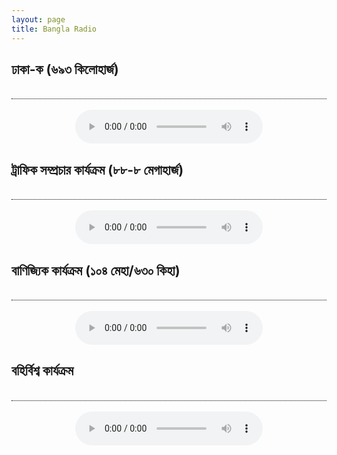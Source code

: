 ```yaml
---
layout: page
title: Bangla Radio
---
```


 <div class="article">
	<div style="border-bottom: 1px dotted black;">
		<h2> ঢাকা-ক (৬৯৩ কিলোহার্জ)</h2><br> </div><br>
<div align="center"><audio controls="" preload="metadata" style=" width:300px;">
	<source src="http://stream.zeno.fm/2wv1hb2mb" type="audio/mpeg">
	Your browser does not support the audio element.
</audio><br>
</div></div>


<div class="article">
	<div style="border-bottom: 1px dotted black;">
		<h2> ট্রাফিক সম্প্রচার কার্যক্রম (৮৮-৮ মেগাহার্জ)</h2><br> </div><br>
<div align="center"><audio controls="" preload="metadata" style=" width:300px;">
	<source src="http://stream.zenolive.com/8w0533k6vewtv" type="audio/mpeg">
	Your browser does not support the audio element.
</audio><br>
</div></div>


<div class="article">
	<div style="border-bottom: 1px dotted black;">
		<h2> বাণিজ্যিক কার্যক্রম (১০৪ মেহা/৬৩০ কিহা)</h2><br> </div><br>
<div align="center"><audio controls="" preload="metadata" style=" width:300px;" __idm_id__="88989697">
	<source src="http://stream.zenolive.com/ydypusr0hyduv" type="audio/mpeg">
	Your browser does not support the audio element.
</audio><br>
</div></div>


<div class="article">
	<div style="border-bottom: 1px dotted black;">
		<h2>বহির্বিশ্ব কার্যক্রম</h2><br> </div><br>
<div align="center"><audio controls="" preload="metadata" style=" width:300px;" __idm_id__="88989697">
	<source src="http://stream.zeno.fm/ks1g53r0hyduv" type="audio/mpeg">
	Your browser does not support the audio element.
</audio><br>
</div></div>
